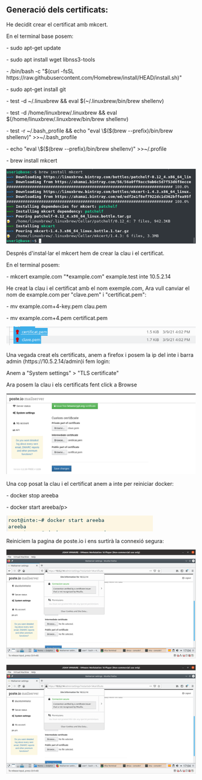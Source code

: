 <h2>Generació dels certificats:</h2>
<p>He decidit crear el certificat amb mkcert.</p>
<p>En el terminal base posem:</p>
<p>- sudo apt-get update</p>
<p>- sudo apt install wget libnss3-tools</p>
<p>- /bin/bash -c "$(curl -fsSL https://raw.githubusercontent.com/Homebrew/install/HEAD/install.sh)"</p>
<p>- sudo apt-get install git</p>
<p>- test -d ~/.linuxbrew && eval $(~/.linuxbrew/bin/brew shellenv)</p>
<p>- test -d /home/linuxbrew/.linuxbrew && eval $(/home/linuxbrew/.linuxbrew/bin/brew shellenv)</p>
<p>- test -r ~/.bash_profile && echo "eval \$($(brew --prefix)/bin/brew shellenv)" >>~/.bash_profile</p>
<p>- echo "eval \$($(brew --prefix)/bin/brew shellenv)" >>~/.profile</p>
<p>- brew install mkcert</p>
<p><img src="https://raw.githubusercontent.com/Areebaellahi/FOTOS/main/7.png" alt="Cat"></p>
<p>Després d'instal·lar el mkcert hem de crear la clau i el certificat.</p>
<p>En el terminal posem:</p>
<p>- mkcert example.com "*example.com" example.test inte 10.5.2.14</p>
<p>He creat la clau i el certificat amb el nom exemple.com, Ara vull canviar el nom de example.com per "clave.pem" i "certificat.pem":</p>
<p>- mv example.com+4-key.pem clau.pem</p>
<p>- mv example.com+4.pem certificat.pem</p>
<p><img src="https://raw.githubusercontent.com/Areebaellahi/FOTOS/main/claucerti.png" alt="Cat"></p>
<p>Una vegada creat els certificats, anem a firefox i posem la ip del inte i barra admin (https://10.5.2.14/admin)i fem login:</p>
<p>Anem a "System settings" > "TLS certificate"</p>
<p>Ara posem la clau i els certificats fent click a Browse</p>
<p><img src="https://raw.githubusercontent.com/Areebaellahi/FOTOS/main/browse.png" alt="Cat"></p>
Una cop posat la clau i el certificat anem a inte per reiniciar docker:
<p>- docker stop areeba</p>
<p>- docker start areeba/p>
<p><img src="https://raw.githubusercontent.com/Areebaellahi/FOTOS/main/a.png" alt="Cat"></p>
<p>Reiniciem la pagina de poste.io i ens surtirà la connexió segura:</p>
<p><img src="https://raw.githubusercontent.com/Areebaellahi/FOTOS/main/cert.png" alt="Cat"></p>
<p><img src="https://raw.githubusercontent.com/Areebaellahi/FOTOS/main/cert.png" alt="Cat"></p>


